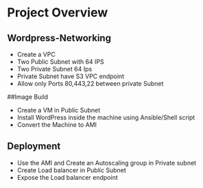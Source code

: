 # Project Overview

## Wordpress-Networking
 - Create a VPC 
 - Two Public Subnet with 64 IPS
 - Two Private Subnet 64 Ips
 - Private Subnet have S3 VPC endpoint
 - Allow only Ports 80,443,22 between private Subnet

##Image Build
 - Create a VM in Public Subnet 
 - Install WordPress inside the machine using Ansible/Shell script
 - Convert the Machine to AMI

## Deployment
 - Use the AMI and Create an Autoscaling group in Private subnet
 - Create Load balancer in Public Subnet
 - Expose the Load balancer endpoint

